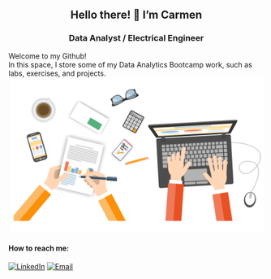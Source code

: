 <div align="center">
  <h2>Hello there! 👋 I’m Carmen</h2>
  <h3>Data Analyst / Electrical Engineer</h3>
</div>

<div align="left">
  Welcome to my Github!
</div>

<div align="left">
  In this space, I store some of my Data Analytics Bootcamp work, such as labs, exercises, and projects.
</div>

<div align="right">
  <img src="https://github.com/calumatos/calumatos/blob/main/gitreadme.gif" alt="Git README" width="500" />
</div>

#### How to reach me:

[![LinkedIn](https://img.shields.io/badge/LinkedIn-0A66C2?style=flat-square&logo=linkedin&logoColor=white)](https://www.linkedin.com/in/calumatos/)
[![Email](https://img.shields.io/badge/Email-D14836?style=flat-square&logo=gmail&logoColor=white)](mailto:calumatos@gmail.com)

